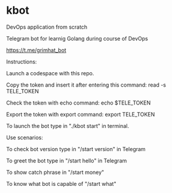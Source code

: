 # kbot
DevOps application from scratch


Telegram bot for learnig Golang during course of DevOps

https://t.me/grimhat_bot

Instructions:

Launch a codespace with this repo.

Copy the token and insert it after entering this command: read -s TELE_TOKEN

Check the token with echo command: echo $TELE_TOKEN

Export the token with export command: export TELE_TOKEN

To launch the bot type in "./kbot start" in terminal.

Use scenarios:

To check bot version type in "/start version" in Telegram

To greet the bot type in "/start hello" in Telegram

To show catch phrase in "/start money" 

To know what bot is capable of "/start what"